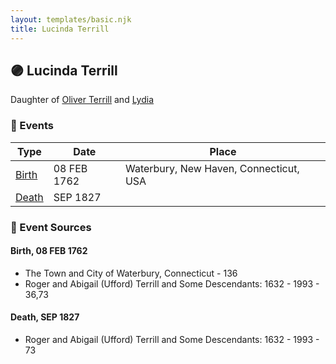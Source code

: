 ```yaml
---
layout: templates/basic.njk
title: Lucinda Terrill
---
```

## 🟣 Lucinda Terrill

Daughter of [Oliver Terrill](/people/9/94505283) and [Lydia ](/people/1/18213296)

### 📆 Events

Type | Date | Place
------ | ------ | ------
[Birth](#event-bdc507b5-62e8-41fa-8d0f-7f5af3f58d1b) | 08 FEB 1762 | Waterbury, New Haven, Connecticut, USA
[Death](#event-e603f1a4-3cae-4063-a79b-f6ee0e4a8b66) | SEP 1827 |

### 📰 Event Sources

#### <a id="event-bdc507b5-62e8-41fa-8d0f-7f5af3f58d1b"></a> Birth, 08 FEB 1762
* The Town and City of Waterbury, Connecticut  - 136
* Roger and Abigail (Ufford) Terrill and Some Descendants: 1632 - 1993  - 36,73

#### <a id="event-e603f1a4-3cae-4063-a79b-f6ee0e4a8b66"></a> Death, SEP 1827
* Roger and Abigail (Ufford) Terrill and Some Descendants: 1632 - 1993  - 73